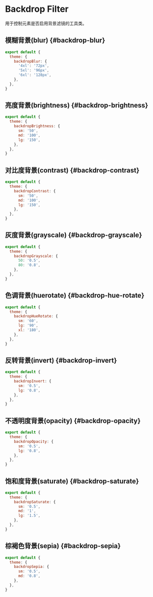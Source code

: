 # Backdrop Filter

用于控制元素是否启用背景滤镜的工具类。

<PlaygroundWithVariants
  variant=''
  :variants="['', 'none']"
  prefix='backdrop-filter'
  fixed='dark:text-white opacity-85 h-full overflow-hidden'
  appended='w-screen h-full bg-no-repeat bg-center bg-cover !backdrop-blur-md rounded-md text-sm bg-white bg-opacity-30 text-center p-2 p-4 flex flex-col justify-center overflow-hidden'
  :nested='true'
  html='
  &lt;div class="p-2 w-screen h-full bg-no-repeat bg-center bg-cover flex flex-col justify-center overflow-hidden" style="background-image: url(/assets/bg-shop.jpg), linear-gradient(rgb(219, 166, 166), rgb(0, 0, 172));"&gt;
    &lt;div class="{class} !backdrop-blur-md rounded-md text-sm bg-white bg-opacity-30 text-center p-4"&gt;
      &lt;p&gt;backdrop-blur&lt;/p&gt;
    &lt;/div&gt;
  &lt;/div&gt;'
/>

## 模糊背景(blur) {#backdrop-blur}

<PlaygroundWithVariants
  variant='sm'
  :variants="['', 'sm', 'md', 'lg', 'xl', '2xl', '3xl', '0', '1', '2', '3', '9', '12', '24px', '2rem']"
  prefix='backdrop-blur'
  fixed='dark:text-white opacity-85'
  appended='w-screen h-full bg-no-repeat bg-center bg-cover backdrop-filter rounded-md text-sm bg-white bg-opacity-30 text-center p-2 p-4 flex flex-col justify-center overflow-hidden'
  :nested='true'
  html='
  &lt;div class="p-2 w-screen h-full bg-no-repeat bg-center bg-cover flex flex-col justify-center overflow-hidden" style="background-image: url(/assets/bg-shop.jpg), linear-gradient(rgb(219, 166, 166), rgb(0, 0, 172));"&gt;
    &lt;div class="backdrop-filter {class} rounded-md text-sm bg-white bg-opacity-30 text-center p-4"&gt;
      &lt;p&gt;backdrop-blur&lt;/p&gt;
    &lt;/div&gt;
  &lt;/div&gt;'
/>

<Customizing>

```js windi.config.js
export default {
  theme: {
    backdropBlur: {
      '4xl': '72px',
      '5xl': '96px',
      '6xl': '128px',
    },
  },
}
```

</Customizing>

## 亮度背景(brightness) {#backdrop-brightness}

<PlaygroundWithVariants
  variant='100'
  :variants="['0', '50', '75', '90', '95', '100', '105', '110', '115', '125', '150', '175', '200', '251']"
  prefix='backdrop-brightness'
  fixed='dark:text-white opacity-85'
  appended='w-screen h-full bg-no-repeat bg-center bg-cover backdrop-filter rounded-md text-sm bg-white bg-opacity-50 text-center p-2 p-4 flex flex-col justify-center overflow-hidden'
  :nested='true'
  html='
  &lt;div class="p-2 w-screen h-full bg-no-repeat bg-center bg-cover flex flex-col justify-center overflow-hidden" style="background-image: url(/assets/bg-shop.jpg), linear-gradient(rgb(219, 166, 166), rgb(0, 0, 172));"&gt;
    &lt;div class="backdrop-filter {class} rounded-md text-sm bg-white bg-opacity-50 text-center p-4"&gt;
      &lt;p&gt;backdrop-brightness&lt;/p&gt;
    &lt;/div&gt;
  &lt;/div&gt;'
/>

<Customizing>

```js windi.config.js
export default {
  theme: {
    backdropBrightness: {
      sm: '50',
      md: '100',
      lg: '150',
    },
  },
}
```

</Customizing>

## 对比度背景(contrast) {#backdrop-contrast}

<PlaygroundWithVariants
  variant='100'
  :variants="['0', '50', '75', '90', '95', '100', '105', '110', '115', '125', '150', '175', '200', '251']"
  prefix='backdrop-contrast'
  fixed='dark:text-white opacity-85'
  appended='w-screen h-full bg-no-repeat bg-center bg-cover backdrop-filter rounded-md text-sm bg-white bg-opacity-50 text-center p-2 p-4 flex flex-col justify-center overflow-hidden'
  :nested='true'
  html='
  &lt;div class="p-2 w-screen h-full bg-no-repeat bg-center bg-cover flex flex-col justify-center overflow-hidden" style="background-image: url(/assets/bg-shop.jpg), linear-gradient(rgb(219, 166, 166), rgb(0, 0, 172));"&gt;
    &lt;div class="backdrop-filter {class} rounded-md text-sm bg-white bg-opacity-50 text-center p-4"&gt;
      &lt;p&gt;backdrop-contrast&lt;/p&gt;
    &lt;/div&gt;
  &lt;/div&gt;'
/>

<Customizing>

```js windi.config.js
export default {
  theme: {
    backdropContrast: {
      sm: '50',
      md: '100',
      lg: '150',
    },
  },
}
```

</Customizing>

## 灰度背景(grayscale) {#backdrop-grayscale}

<PlaygroundWithVariants
  variant=''
  :variants="['', '0', '5', '10', '20', '25', '30', '40' ,'50', '60', '70', '75', '80', '90', '95', '100']"
  prefix='backdrop-grayscale'
  fixed='dark:text-white opacity-85'
  appended='w-screen h-full bg-no-repeat bg-center bg-cover backdrop-filter rounded-md text-sm bg-white bg-opacity-50 text-center p-2 p-4 flex flex-col justify-center overflow-hidden'
  :nested='true'
  html='
  &lt;div class="p-2 w-screen h-full bg-no-repeat bg-center bg-cover flex flex-col justify-center overflow-hidden" style="background-image: url(/assets/bg-shop.jpg), linear-gradient(rgb(219, 166, 166), rgb(0, 0, 172));"&gt;
    &lt;div class="backdrop-filter {class} rounded-md text-sm bg-white bg-opacity-50 text-center p-4"&gt;
      &lt;p&gt;backdrop-grayscale&lt;/p&gt;
    &lt;/div&gt;
  &lt;/div&gt;'
/>

<Customizing>

```js windi.config.js
export default {
  theme: {
    backdropGrayscale: {
      50: '0.5',
      80: '0.8',
    },
  },
}
```

</Customizing>

## 色调背景(huerotate) {#backdrop-hue-rotate}

<PlaygroundWithVariants
  variant='45'
  :variants="['0', '15', '30', '45', '60', '90', '120', '180', '-120', '-90', '-60', '-45', '-30', '-15']"
  prefix='backdrop-hue-rotate'
  fixed='dark:text-white opacity-85'
  appended='w-screen h-full bg-no-repeat bg-center bg-cover backdrop-filter rounded-md text-sm bg-white bg-opacity-50 text-center p-2 p-4 flex flex-col justify-center overflow-hidden'
  :nested='true'
  html='
  &lt;div class="p-2 w-screen h-full bg-no-repeat bg-center bg-cover flex flex-col justify-center overflow-hidden" style="background-image: url(/assets/bg-shop.jpg), linear-gradient(rgb(219, 166, 166), rgb(0, 0, 172));"&gt;
    &lt;div class="backdrop-filter {class} rounded-md text-sm bg-white bg-opacity-50 text-center p-4"&gt;
      &lt;p&gt;backdrop-hue-rotate&lt;/p&gt;
    &lt;/div&gt;
  &lt;/div&gt;'
/>

<Customizing>

```js windi.config.js
export default {
  theme: {
    backdropHueRotate: {
      sm: '60',
      lg: '90',
      xl: '180',
    },
  },
}
```

</Customizing>

## 反转背景(invert) {#backdrop-invert}

<PlaygroundWithVariants
  variant=''
  :variants="['', '0', '5', '10', '20', '25', '30', '40' ,'50', '60', '70', '75', '80', '90', '95', '100']"
  prefix='backdrop-invert'
  fixed='dark:text-white opacity-85'
  appended='w-screen h-full bg-no-repeat bg-center bg-cover backdrop-filter rounded-md text-sm bg-white bg-opacity-50 text-center p-2 p-4 flex flex-col justify-center overflow-hidden'
  :nested='true'
  html='
  &lt;div class="p-2 w-screen h-full bg-no-repeat bg-center bg-cover flex flex-col justify-center overflow-hidden" style="background-image: url(/assets/bg-shop.jpg), linear-gradient(rgb(219, 166, 166), rgb(0, 0, 172));"&gt;
    &lt;div class="backdrop-filter {class} rounded-md text-sm bg-white bg-opacity-50 text-center p-4"&gt;
      &lt;p&gt;backdrop-invert&lt;/p&gt;
    &lt;/div&gt;
  &lt;/div&gt;'
/>

<Customizing>

```js windi.config.js
export default {
  theme: {
    backdropInvert: {
      sm: '0.5',
      lg: '0.8',
    },
  },
}
```

</Customizing>

## 不透明度背景(opacity) {#backdrop-opacity}

<PlaygroundWithVariants
  variant='50'
  type='opacity'
  prefix='backdrop-opacity'
  fixed='dark:text-white opacity-85'
  appended='w-screen h-full bg-no-repeat bg-center bg-cover backdrop-filter rounded-md text-sm text-center p-2 p-4 flex flex-col justify-center overflow-hidden border-2'
  :nested='true'
  html='
  &lt;div class="p-2 w-screen h-full bg-no-repeat bg-center bg-cover flex flex-col justify-center overflow-hidden" style="background-image: url(/assets/bg-shop.jpg), linear-gradient(rgb(219, 166, 166), rgb(0, 0, 172));"&gt;
    &lt;div class="backdrop-filter {class} rounded-md text-sm text-center p-4 border-2"&gt;
      &lt;p&gt;backdrop-opacity&lt;/p&gt;
    &lt;/div&gt;
  &lt;/div&gt;'
/>


<Customizing>

```js windi.config.js
export default {
  theme: {
    backdropOpacity: {
      sm: '0.5',
      lg: '0.8',
    },
  },
}
```

</Customizing>

## 饱和度背景(saturate) {#backdrop-saturate}

<PlaygroundWithVariants
  variant='0'
  :variants="['', '0', '5', '10', '20', '25', '30', '40' ,'50', '60', '70', '75', '80', '90', '95', '100']"
  prefix='backdrop-saturate'
  fixed='dark:text-white opacity-85'
  appended='w-screen h-full bg-no-repeat bg-center bg-cover backdrop-filter rounded-md text-sm bg-white bg-opacity-50 text-center p-2 p-4 flex flex-col justify-center overflow-hidden'
  :nested='true'
  html='
  &lt;div class="p-2 w-screen h-full bg-no-repeat bg-center bg-cover flex flex-col justify-center overflow-hidden" style="background-image: url(/assets/bg-shop.jpg), linear-gradient(rgb(219, 166, 166), rgb(0, 0, 172));"&gt;
    &lt;div class="backdrop-filter {class} rounded-md text-sm bg-white bg-opacity-50 text-center p-4"&gt;
      &lt;p&gt;backdrop-saturate&lt;/p&gt;
    &lt;/div&gt;
  &lt;/div&gt;'
/>

<Customizing>

```js windi.config.js
export default {
  theme: {
    backdropSaturate: {
      sm: '0.5',
      md: '1',
      lg: '1.5',
    },
  },
}
```

</Customizing>

## 棕褐色背景(sepia) {#backdrop-sepia}

<PlaygroundWithVariants
  variant=''
  :variants="['', '0', '5', '10', '20', '25', '30', '40' ,'50', '60', '70', '75', '80', '90', '95', '100']"
  prefix='backdrop-sepia'
  fixed='dark:text-white opacity-85'
  appended='w-screen h-full bg-no-repeat bg-center bg-cover backdrop-filter rounded-md text-sm bg-white bg-opacity-50 text-center p-2 p-4 flex flex-col justify-center overflow-hidden'
  :nested='true'
  html='
  &lt;div class="p-2 w-screen h-full bg-no-repeat bg-center bg-cover flex flex-col justify-center overflow-hidden" style="background-image: url(/assets/bg-shop.jpg), linear-gradient(rgb(219, 166, 166), rgb(0, 0, 172));"&gt;
    &lt;div class="backdrop-filter {class} rounded-md text-sm bg-white bg-opacity-50 text-center p-4"&gt;
      &lt;p&gt;backdrop-sepia&lt;/p&gt;
    &lt;/div&gt;
  &lt;/div&gt;'
/>

<Customizing>

```js windi.config.js
export default {
  theme: {
    backdropSepia: {
      sm: '0.5',
      md: '0.8',
    },
  },
}
```

</Customizing>
